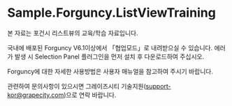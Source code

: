 # Sample.Forguncy.ListViewTraining

본 자료는 포건시 리스트뷰의 교육/학습 자료입니다.

국내에 배포된 Forguncy V6.1이상에서 「협업모드」로 내려받으실 수 있습니다. 에러가 발생 시 Selection Panel 플러그인을 먼저 설치 후 다운로드하여 주십시오.

Forguncy에 대한 자세한 사용방법은 사용자 매뉴얼을 참고하여 주시기 바랍니다.


관련하여 문의사항이 있으시면 그레이즈시티 기술지원(support-kor@grapecity.com)으로 연락 바랍니다.
